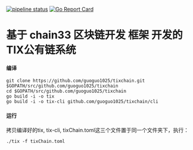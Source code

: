 [![pipeline status](https://api.travis-ci.org/bityuan/bityuan.svg?branch=master)](https://travis-ci.org/bityuan/bityuan/)
[![Go Report Card](https://goreportcard.com/badge/github.com/bityuan/bityuan)](https://goreportcard.com/report/github.com/bityuan/bityuan)

# 基于 chain33 区块链开发 框架 开发的 TIX公有链系统

#### 编译

```
git clone https://github.com/guoguo1025/tixchain.git $GOPATH/src/github.com/guoguo1025/tixchain
cd $GOPATH/src/github.com/guoguo1025/tixchain
go build -i -o tix
go build -i -o tix-cli github.com/guoguo1025/tixchain/cli
```

#### 运行

拷贝编译好的tix, tix-cli, tixChain.toml这三个文件置于同一个文件夹下，执行：

```
./tix -f tixChain.toml
```



